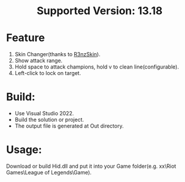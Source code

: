 <h1 align="center">Supported Version: 13.18</h1>

# Feature
1. Skin Changer(thanks to [R3nzSkin](https://github.com/R3nzTheCodeGOD/R3nzSkin)).
1. Show attack range.
1. Hold space to attack champions, hold v to clean line(configurable).
1. Left-click to lock on target.

# Build:

+ Use Visual Studio 2022.
+ Build the solution or project.
+ The output file is generated at Out directory.

# Usage:

Download or build Hid.dll and put it into your Game folder(e.g. xx\Riot Games\League of Legends\Game).